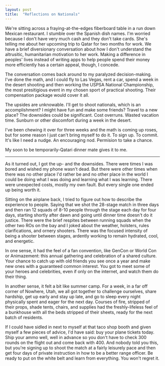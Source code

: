 ```yaml
---
layout: post
title:  "Reflections on Nationals"
---
```


We're sitting across a fraying-at-the-edges fiberboard table in a run down Mexican restaurant. I stumble over the Spanish dish names. I'm worried because I don't have very much cash and they don't take cards. She's telling me about her upcoming trip to Qatar for two months for work. We have a brief diversionary conversation about how I don't understand the altrusitic, humanitarian motivation to her work. Making a difference in peoples' lives instead of writing apps to help people spend their money more efficiently has a certain appeal, though, I concede.

The conversation comes back around to my paralyzed decision-making. I've done the math, and I could fly to Las Vegas, rent a car, spend a week in the desert shooting and then working the USPSA National Championship, the most presitigious event in my chosen sport of practical shooting. Their compensation package would cover it all.

The upsides are unknowable. I'll get to shoot nationals, which is an accomplishment? I might have fun and make some friends? Travel to a new place? The downsides could be significant. Cost overruns. Wasted vacation time. Sunburn or other discomfort during a week in the desert. 

I've been chewing it over for three weeks and the math is coming up roses, but for some reason I just can't bring myself to do it. To sign up. To commit. It's like I need a nudge. An encouraging nod. Permision to take a chance.

My soon to be temporarily-Qatari dinner mate gives it to me. 

****

As it turned out, I got the up- and the downsides. There were times I was bored and wished my phone wasn't dead. But there were other times when there was no other place I'd rather be and no other place in the world I could be doing what I was doing and learning what I was learning. There were unexpected costs, mostly my own fault. But every single one ended up being worth it. 

Sitting on the airplane back, I tried to figure out how to describe the experience to people. Saying that we shot the 28-stage match in three days and then ran 12 squads of 8-10 people through the stage each day for four days, starting shortly after dawn and going until dinner time doesn't do it justice. There were the brief respites between running squads when the other two ROs on the bay and I joked about the weather, holsters, rules clarifications, and ornery shooters. There was the focused intensity of being a shooter between stages, ardently working to remain hydrated, cool, and energetic. 

In one sense, it had the feel of a fan convention, like GenCon or World Con or Animazement: this annual gathering and celebration of a shared culture. Your chance to catch up with old friends you see once a year and make new ones with a guaranteed common interest. You got to meet some of your heroes and celebrities, even if only on the internet, and watch them do their thing. 

In another sense, it felt a bit like summer camp. For a week, in a far off corner of Nowhere, Utah, we all got together to challenge ourselves, share hardship, get up early and stay up late, and go to sleep every night physically spent and eager for the next day. Courses of fire, stripped of their props, shade tents, chairs, and supplies had the freshly-lifeless feel of a bunkhouse with all the beds stripped of their sheets, ready for the next batch of residents. 

If I could have sidled in next to myself at that taco shop booth and given myself a few pieces of advice, I'd have said: buy your plane tickets today. Ship your ammo well, well in advance so you don't have to check 300 rounds on the flight out and come back with 400. And nobody told you this, but you're signing up to shoot the match at a fairly leisurely pace and then get four days of private instruction in how to be a better range officer. Be ready to put on the white belt and learn from everything. You won't regret it.
